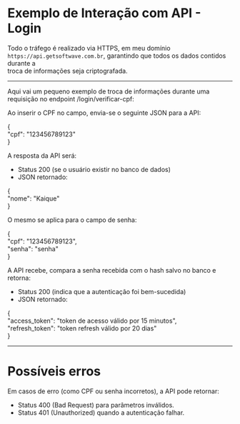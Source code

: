 # Exemplo de Interação com API - Login

Todo o tráfego é realizado via HTTPS, em meu domínio `https://api.getsoftwave.com.br`, garantindo que todos os dados contidos durante a <br> 
troca de informações seja criptografada.

---

Aqui vai um pequeno exemplo de troca de informações durante uma requisição no endpoint /login/verificar-cpf:


Ao inserir o CPF no campo, envia-se o seguinte JSON para a API:

{ <br>
  "cpf": "123456789123" <br>
}

A resposta da API será:

- Status 200 (se o usuário existir no banco de dados)
- JSON retornado:
  
{ <br>
  "nome": "Kaique" <br>
}

O mesmo se aplica para o campo de senha:

{ <br>
  "cpf": "123456789123", <br>
  "senha": "senha" <br>
}

A API recebe, compara a senha recebida com o hash salvo no banco e retorna:

- Status 200 (indica que a autenticação foi bem-sucedida)
- JSON retornado:
  
{ <br>
  "access_token": "token de acesso válido por 15 minutos", <br>
  "refresh_token": "token refresh válido por 20 dias" <br>
}

---

# Possíveis erros

Em casos de erro (como CPF ou senha incorretos), a API pode retornar:
- Status 400 (Bad Request) para parâmetros inválidos.
- Status 401 (Unauthorized) quando a autenticação falhar.

